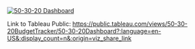<div class='tableauPlaceholder' id='viz1655173332678' style='position: relative'><noscript><a href='#'><img alt='50-30-20 Dashboard ' src='https:&#47;&#47;public.tableau.com&#47;static&#47;images&#47;50&#47;50-30-20BudgetTracker&#47;50-30-20Dashboard&#47;1_rss.png' style='border: none' /></a></noscript><object class='tableauViz'  style='display:none;'><param name='host_url' value='https%3A%2F%2Fpublic.tableau.com%2F' /> <param name='embed_code_version' value='3' /> <param name='site_root' value='' /><param name='name' value='50-30-20BudgetTracker&#47;50-30-20Dashboard' /><param name='tabs' value='no' /><param name='toolbar' value='yes' /><param name='static_image' value='https:&#47;&#47;public.tableau.com&#47;static&#47;images&#47;50&#47;50-30-20BudgetTracker&#47;50-30-20Dashboard&#47;1.png' /> <param name='animate_transition' value='yes' /><param name='display_static_image' value='yes' /><param name='display_spinner' value='yes' /><param name='display_overlay' value='yes' /><param name='display_count' value='yes' /><param name='language' value='en-US' /></object></div>                <script type='text/javascript'>                    var divElement = document.getElementById('viz1655173332678');                    var vizElement = divElement.getElementsByTagName('object')[0];                    vizElement.style.width='1313px';vizElement.style.height='625px';                    var scriptElement = document.createElement('script');                    scriptElement.src = 'https://public.tableau.com/javascripts/api/viz_v1.js';                    vizElement.parentNode.insertBefore(scriptElement, vizElement);                </script>


Link to Tableau Public: https://public.tableau.com/views/50-30-20BudgetTracker/50-30-20Dashboard?:language=en-US&:display_count=n&:origin=viz_share_link
